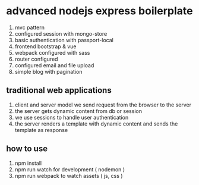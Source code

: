 # advanced nodejs express boilerplate

1. mvc pattern
2. configured session with mongo-store
3. basic authentication with passport-local
4. frontend bootstrap & vue
5. webpack configured with sass
6. router configured
7. configured email and file upload
8. simple blog with pagination

## traditional web applications

1. client and server model we send request from the browser to the server
2. the server gets dynamic content from db or session
3. we use sessions to handle user authentication
4. the server renders a template with dynamic content and sends the template as response

## how to use

1. npm install
2. npm run watch for development ( nodemon )
3. npm run webpack to watch assets ( js, css )